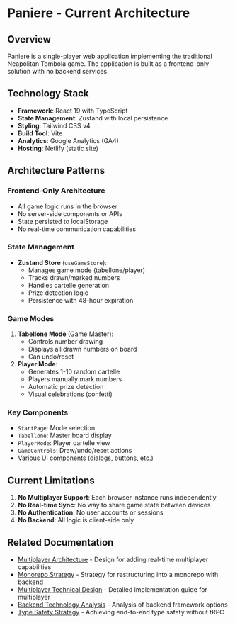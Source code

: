 # Paniere - Current Architecture

## Overview

Paniere is a single-player web application implementing the traditional Neapolitan Tombola game. The application is built as a frontend-only solution with no backend services.

## Technology Stack

- **Framework**: React 19 with TypeScript
- **State Management**: Zustand with local persistence
- **Styling**: Tailwind CSS v4
- **Build Tool**: Vite
- **Analytics**: Google Analytics (GA4)
- **Hosting**: Netlify (static site)

## Architecture Patterns

### Frontend-Only Architecture

- All game logic runs in the browser
- No server-side components or APIs
- State persisted to localStorage
- No real-time communication capabilities

### State Management

- **Zustand Store** (`useGameStore`):
  - Manages game mode (tabellone/player)
  - Tracks drawn/marked numbers
  - Handles cartelle generation
  - Prize detection logic
  - Persistence with 48-hour expiration

### Game Modes

1. **Tabellone Mode** (Game Master):
   - Controls number drawing
   - Displays all drawn numbers on board
   - Can undo/reset
2. **Player Mode**:
   - Generates 1-10 random cartelle
   - Players manually mark numbers
   - Automatic prize detection
   - Visual celebrations (confetti)

### Key Components

- `StartPage`: Mode selection
- `Tabellone`: Master board display
- `PlayerMode`: Player cartelle view
- `GameControls`: Draw/undo/reset actions
- Various UI components (dialogs, buttons, etc.)

## Current Limitations

1. **No Multiplayer Support**: Each browser instance runs independently
2. **No Real-time Sync**: No way to share game state between devices
3. **No Authentication**: No user accounts or sessions
4. **No Backend**: All logic is client-side only

## Related Documentation

- [Multiplayer Architecture](./multiplayer-architecture.md) - Design for adding real-time multiplayer capabilities
- [Monorepo Strategy](./monorepo-strategy.md) - Strategy for restructuring into a monorepo with backend
- [Multiplayer Technical Design](./multiplayer-technical-design.md) - Detailed implementation guide for multiplayer
- [Backend Technology Analysis](./backend-technology-analysis.md) - Analysis of backend framework options
- [Type Safety Strategy](./type-safety-strategy.md) - Achieving end-to-end type safety without tRPC
